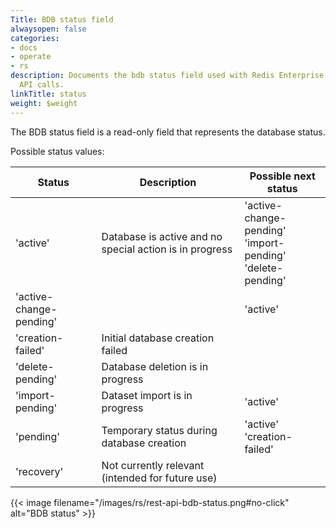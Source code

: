 ```yaml
---
Title: BDB status field
alwaysopen: false
categories:
- docs
- operate
- rs
description: Documents the bdb status field used with Redis Enterprise Software REST
  API calls.
linkTitle: status
weight: $weight
---
```


The BDB status field is a read-only field that represents the database status.

Possible status values:

| Status | Description | Possible next status |
|--------|-------------|----------------------|
| 'active' | Database is active and no special action is in progress | 'active-change-pending' <br />'import-pending' <br />'delete-pending' |
| 'active-change-pending' | |'active' |
| 'creation-failed' | Initial database creation failed | |
| 'delete-pending' | Database deletion is in progress | |
| 'import-pending' | Dataset import is in progress | 'active' |
| 'pending' | Temporary status during database creation | 'active'<br />'creation-failed' |
| 'recovery' | Not currently relevant (intended for future use) | |

{{< image filename="/images/rs/rest-api-bdb-status.png#no-click" alt="BDB status" >}}
